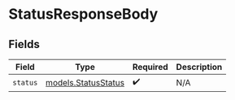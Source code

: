 # StatusResponseBody


## Fields

| Field                                            | Type                                             | Required                                         | Description                                      |
| ------------------------------------------------ | ------------------------------------------------ | ------------------------------------------------ | ------------------------------------------------ |
| `status`                                         | [models.StatusStatus](../models/statusstatus.md) | :heavy_check_mark:                               | N/A                                              |
